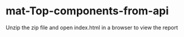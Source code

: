 # mat-Top-components-from-api
Unzip the zip file and open index.html in a browser to view the report

